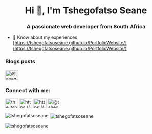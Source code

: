 <h1 align="center">Hi 👋, I'm Tshegofatso Seane</h1>
<h3 align="center">A passionate web developer from South Africa</h3>

- 📄 Know about my experiences [https://tshegofatsoseane.github.io/PortfolioWebsite/](https://tshegofatsoseane.github.io/PortfolioWebsite/)

### Blogs posts
<!-- BLOG-POST-LIST:START -->
<a href="https://medium.com/@tshegofatsoseane98" target="blank"><img align="center" src="https://raw.githubusercontent.com/rahuldkjain/github-profile-readme-generator/master/src/images/icons/Social/medium.svg" alt="@tshegofatsoseane98" height="30" width="40" /></a>
<!-- BLOG-POST-LIST:END -->

<h3 align="left">Connect with me:</h3>
<p align="left">
<a href="https://twitter.com/the_tshegoseane" target="blank"><img align="center" src="https://raw.githubusercontent.com/rahuldkjain/github-profile-readme-generator/master/src/images/icons/Social/twitter.svg" alt="the_tshegoseane" height="30" width="40" /></a>
<a href="https://linkedin.com/in/https://www.linkedin.com/in/tshegofatso-seane-2668a1196/" target="blank"><img align="center" src="https://raw.githubusercontent.com/rahuldkjain/github-profile-readme-generator/master/src/images/icons/Social/linked-in-alt.svg" alt="https://www.linkedin.com/in/tshegofatso-seane-2668a1196/" height="30" width="40" /></a>
<a href="https://instagram.com/https://www.instagram.com/tshego.seane/" target="blank"><img align="center" src="https://raw.githubusercontent.com/rahuldkjain/github-profile-readme-generator/master/src/images/icons/Social/instagram.svg" alt="https://www.instagram.com/tshego.seane/" height="30" width="40" /></a>
<a href="https://medium.com/@tshegofatsoseane98" target="blank"><img align="center" src="https://raw.githubusercontent.com/rahuldkjain/github-profile-readme-generator/master/src/images/icons/Social/medium.svg" alt="@tshegofatsoseane98" height="30" width="40" /></a>
</p>



<p><img align="left" src="https://github-readme-stats.vercel.app/api/top-langs?username=tshegofatsoseane&show_icons=true&locale=en&layout=compact" alt="tshegofatsoseane" /></p>

<p>&nbsp;<img align="center" src="https://github-readme-stats.vercel.app/api?username=tshegofatsoseane&show_icons=true&locale=en" alt="tshegofatsoseane" /></p>

<p><img align="center" src="https://github-readme-streak-stats.herokuapp.com/?user=tshegofatsoseane&" alt="tshegofatsoseane" /></p>
